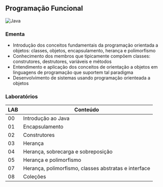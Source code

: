 ## Programação Funcional
![Java](https://img.shields.io/badge/java-1E76B8.svg?style=for-the-badge&logo=openjdk&logoColor=white)

### Ementa
* Introdução dos conceitos fundamentais da programação orientada a objetos: classes, objetos, encapsulamento, herança e polimorfismo
* Conhecimento dos membros que tipicamente compõem classes: construtores, destrutores, variáveis e métodos
* Entendimento e aplicação dos conceitos de orientação a objetos em linguagens de programação que suportem tal paradigma
* Desenvolvimento de sistemas usando programação orienteada a objetos

### Laboratórios
| LAB | Conteúdo |
|-----|----------|
| 00 | Introdução ao Java |
| 01 | Encapsulamento |
| 02 | Construtores |
| 03 | Herança |
| 04 | Herança, sobrecarga e sobreposição |
| 05 | Herança e polimorfismo |
| 07 | Herança, polimorfismo, classes abstratas e interface |
| 08 | Coleções |

[//]: <| 06 | Interface gráfica |>
[//]: <| 09 | Tratamento de exceções |>
